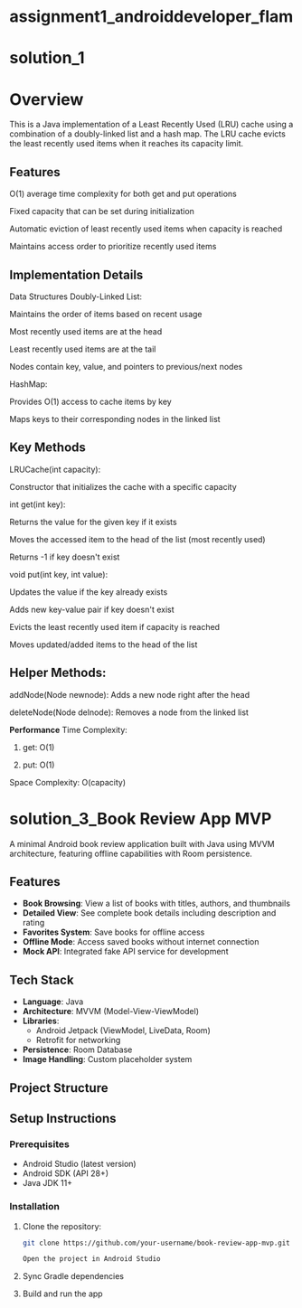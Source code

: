# assignment1_androiddeveloper_flam
# solution_1
# Overview
This is a Java implementation of a Least Recently Used (LRU) cache using a combination of a doubly-linked list and a hash map. The LRU cache evicts the least recently used items when it reaches its capacity limit.

## Features
O(1) average time complexity for both get and put operations

Fixed capacity that can be set during initialization

Automatic eviction of least recently used items when capacity is reached

Maintains access order to prioritize recently used items

## Implementation Details
Data Structures
Doubly-Linked List:

Maintains the order of items based on recent usage

Most recently used items are at the head

Least recently used items are at the tail

Nodes contain key, value, and pointers to previous/next nodes

HashMap:

Provides O(1) access to cache items by key

Maps keys to their corresponding nodes in the linked list
## Key Methods
LRUCache(int capacity):

Constructor that initializes the cache with a specific capacity

int get(int key):

Returns the value for the given key if it exists

Moves the accessed item to the head of the list (most recently used)

Returns -1 if key doesn't exist

void put(int key, int value):

Updates the value if the key already exists

Adds new key-value pair if key doesn't exist

Evicts the least recently used item if capacity is reached

Moves updated/added items to the head of the list

## Helper Methods:

addNode(Node newnode): Adds a new node right after the head

deleteNode(Node delnode): Removes a node from the linked list


**Performance**
Time Complexity:

1. get: O(1)

2. put: O(1)

Space Complexity: O(capacity)



 

            
        


# solution_3_Book Review App MVP

A minimal Android book review application built with Java using MVVM architecture, featuring offline capabilities with Room persistence.

## Features

- **Book Browsing**: View a list of books with titles, authors, and thumbnails
- **Detailed View**: See complete book details including description and rating
- **Favorites System**: Save books for offline access
- **Offline Mode**: Access saved books without internet connection
- **Mock API**: Integrated fake API service for development

## Tech Stack

- **Language**: Java
- **Architecture**: MVVM (Model-View-ViewModel)
- **Libraries**:
  - Android Jetpack (ViewModel, LiveData, Room)
  - Retrofit for networking
- **Persistence**: Room Database
- **Image Handling**: Custom placeholder system

## Project Structure



## Setup Instructions

### Prerequisites

- Android Studio (latest version)
- Android SDK (API 28+)
- Java JDK 11+

### Installation

1. Clone the repository:
   ```bash
   git clone https://github.com/your-username/book-review-app-mvp.git

   Open the project in Android Studio

2. Sync Gradle dependencies

3. Build and run the app
